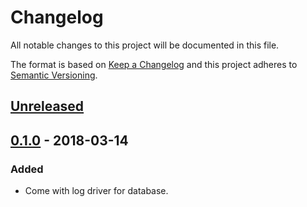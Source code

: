 # Changelog
All notable changes to this project will be documented in this file.

The format is based on [Keep a Changelog] and this project adheres to [Semantic Versioning].

## [Unreleased]

## [0.1.0] - 2018-03-14
### Added
- Come with log driver for database.

[Keep a Changelog]: http://keepachangelog.com/en/1.0.0/
[Semantic Versioning]: http://semver.org/spec/v2.0.0.html
[Unreleased]: https://github.com/mcdanci/thnkphp-ext/compare/v0.1.0...master
[0.1.0]: https://github.com/mcdanci/thnkphp-ext/compare/9bfff837d837a212d071f80c8933db00877d2586...v0.1.0
